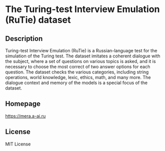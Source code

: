 # The Turing-test Interview Emulation (RuTie) dataset

## Description

Turing-test Interview Emulation (RuTie) is a Russian-language
test for the simulation of the Turing test. The dataset imitates a coherent
dialogue with the subject, where a set of questions on various topics is asked,
and it is necessary to choose the most correct of two answer options for each
question. The dataset checks the various categories, including string
operations, world knowledge, lexic, ethics, math, and many more. The dialogue
context and memory of the models is a special focus of the dataset.

## Homepage

https://mera.a-ai.ru

## License

MIT License
